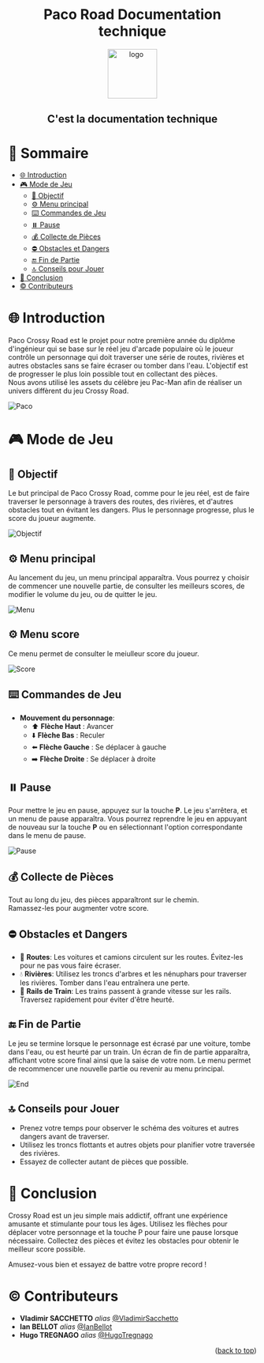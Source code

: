 <a name="readme-top"></a>

<div align="center" >
<h1 align="center">Paco Road Documentation technique</h1>
 <img
      src="https://www.classicgaming.cc/classics/pac-man/images/icons/pac-man-512x512.png"
      alt="logo"
      width="100"
      height="100"
    />

<h2>C'est la documentation technique</h2>
</div>

# :notebook_with_decorative_cover: Sommaire

- [:globe_with_meridians: Introduction](#globe_with_meridians-introduction)
- [:video_game: Mode de Jeu](#video_game-mode-de-jeu)
  - [:dart: Objectif](#dart-objectif)
  - [:gear: Menu principal](#gear-menu-principal)
  - [:keyboard: Commandes de Jeu](#keyboard-commandes-de-jeu)
  - [:pause_button: Pause](#pause_button-pause)
  - [:moneybag: Collecte de Pièces](#moneybag-collecte-de-pièces)
  - [:no_entry: Obstacles et Dangers](#no_entry-obstacles-et-dangers)
  - [:end: Fin de Partie](#end-fin-de-partie)
  - [:top: Conseils pour Jouer](#top-conseils-pour-jouer)
- [:wave: Conclusion](#wave-conclusion)
- [:copyright: Contributeurs](#copyright-contributeurs)

# :globe_with_meridians: Introduction

Paco Crossy Road est le projet pour notre première année du diplôme d'ingénieur qui se base sur le réel jeu d'arcade populaire où le joueur contrôle un personnage qui doit traverser une série de routes, rivières et autres obstacles sans se faire écraser ou tomber dans l'eau. L'objectif est de progresser le plus loin possible tout en collectant des pièces.<br>
Nous avons utilisé les assets du célèbre jeu Pac-Man afin de réaliser un univers diffèrent du jeu Crossy Road.

![Paco](../Images/Paco_Crossy.png)

# :video_game: Mode de Jeu

## :dart: Objectif

Le but principal de Paco Crossy Road, comme pour le jeu réel, est de faire traverser le personnage à travers des routes, des rivières, et d'autres obstacles tout en évitant les dangers. Plus le personnage progresse, plus le score du joueur augmente.

![Objectif](../Images/Objectif.png)

## :gear: Menu principal

Au lancement du jeu, un menu principal apparaîtra. Vous pourrez y choisir de commencer une nouvelle partie, de consulter les meilleurs scores, de modifier le volume du jeu, ou de quitter le jeu.

![Menu](../Images/Menu_principal.png)

## :gear: Menu score

Ce menu permet de consulter le meiulleur score du joueur.

![Score](../Images/Scoring_Board.png)

## :keyboard: Commandes de Jeu

- **Mouvement du personnage**:
  - :arrow_up: **Flèche Haut** : Avancer
  - :arrow_down: **Flèche Bas** : Reculer
  - :arrow_left: **Flèche Gauche** : Se déplacer à gauche
  - :arrow_right: **Flèche Droite** : Se déplacer à droite

## :pause_button: Pause

Pour mettre le jeu en pause, appuyez sur la touche **P**. Le jeu s'arrêtera, et un menu de pause apparaîtra. Vous pourrez reprendre le jeu en appuyant de nouveau sur la touche **P** ou en sélectionnant l'option correspondante dans le menu de pause.

![Pause](../Images/Pause.png)

## :moneybag: Collecte de Pièces

Tout au long du jeu, des pièces apparaîtront sur le chemin.<br> Ramassez-les pour augmenter votre score.

## :no_entry: Obstacles et Dangers

- :car: **Routes**: Les voitures et camions circulent sur les routes. Évitez-les pour ne pas vous faire écraser.
- :droplet: **Rivières**: Utilisez les troncs d'arbres et les nénuphars pour traverser les rivières. Tomber dans l'eau entraînera une perte.
- :bullettrain_side: **Rails de Train**: Les trains passent à grande vitesse sur les rails. Traversez rapidement pour éviter d'être heurté.

## :end: Fin de Partie

Le jeu se termine lorsque le personnage est écrasé par une voiture, tombe dans l'eau, ou est heurté par un train. Un écran de fin de partie apparaîtra, affichant votre score final ainsi que la saise de votre nom. Le menu permet de recommencer une nouvelle partie ou revenir au menu principal.

![End](../Images/Fin_de_partie.png)

## :top: Conseils pour Jouer

- Prenez votre temps pour observer le schéma des voitures et autres dangers avant de traverser.
- Utilisez les troncs flottants et autres objets pour planifier votre traversée des rivières.
- Essayez de collecter autant de pièces que possible.

# :wave: Conclusion

Crossy Road est un jeu simple mais addictif, offrant une expérience amusante et stimulante pour tous les âges. Utilisez les flèches pour déplacer votre personnage et la touche P pour faire une pause lorsque nécessaire. Collectez des pièces et évitez les obstacles pour obtenir le meilleur score possible.

Amusez-vous bien et essayez de battre votre propre record !

# :copyright: Contributeurs

- **Vladimir SACCHETTO** _alias_ [@VladimirSacchetto](https://github.com/Vladimir9595)
- **Ian BELLOT** _alias_ [@IanBellot](https://github.com/ShortLegsFox)
- **Hugo TREGNAGO** _alias_ [@HugoTregnago](https://github.com/htregnagoCNAM)

<p align="right">(<a href="#readme-top">back to top</a>)</p>

